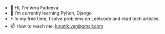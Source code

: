 - 👋 Hi, I'm Vera Fadeeva
- 🌱 I’m currently learning Pyhon, Django
- ⚡ In my free time, I solve problems on Leetcode and read tech articles.
- 📫 How to reach me: lunatik.yar@gmail.com
